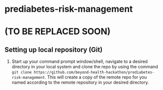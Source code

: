 # prediabetes-risk-management

# (TO BE REPLACED SOON)

## Setting up local repository (Git)

1. Start up your command prompt window/shell, navigate to a desired directory in your local system and clone the repo by using the command `git clone https://github.com/beyond-health-hackathon/prediabetes-risk-management`. This will create a copy of the remote repo for you named according to the remote repository in your desired directory.
